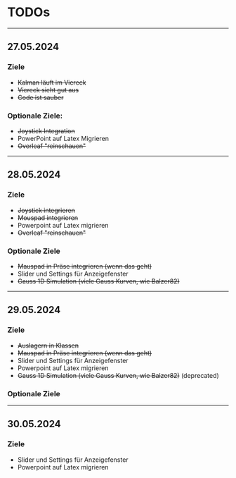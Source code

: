 # TODOs

---

## 27.05.2024

### Ziele

- ~~Kalman läuft im Viereck~~
- ~~Viereck sieht gut aus~~
- ~~Code ist sauber~~

### Optionale Ziele:

- ~~Joystick Integration~~
- PowerPoint auf Latex Migrieren
- ~~Overleaf "reinschauen"~~

---

## 28.05.2024

### Ziele

- ~~Joystick integrieren~~
- ~~Mouspad integrieren~~
- Powerpoint auf Latex migrieren
- ~~Overleaf "reinschauen"~~

### Optionale Ziele

- ~~Mauspad in Präse integrieren (wenn das geht)~~
- Slider und Settings für Anzeigefenster
- ~~Gauss 1D Simulation (viele Gauss Kurven, wie Balzer82)~~

---

## 29.05.2024

### Ziele

- ~~Auslagern in Klassen~~
- ~~Mauspad in Präse integrieren (wenn das geht)~~
- Slider und Settings für Anzeigefenster
- Powerpoint auf Latex migrieren
- ~~Gauss 1D Simulation (viele Gauss Kurven, wie Balzer82)~~ (deprecated)

### Optionale Ziele

---

## 30.05.2024

### Ziele

- Slider und Settings für Anzeigefenster
- Powerpoint auf Latex migrieren